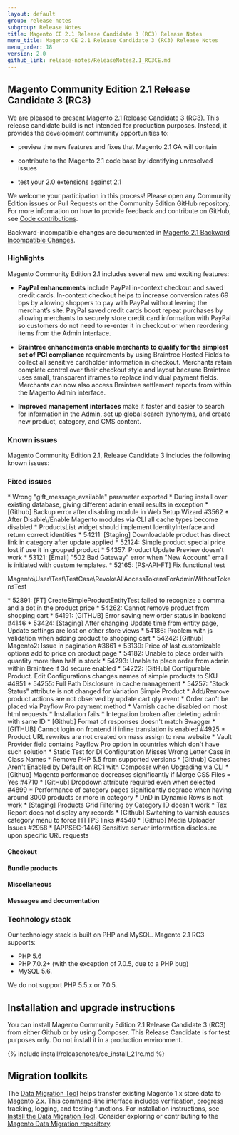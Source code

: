 ```yaml
---
layout: default
group: release-notes
subgroup: Release Notes
title: Magento CE 2.1 Release Candidate 3 (RC3) Release Notes 
menu_title: Magento CE 2.1 Release Candidate 3 (RC3) Release Notes 
menu_order: 18
version: 2.0
github_link: release-notes/ReleaseNotes2.1_RC3CE.md
---
```


<h2>Magento Community Edition 2.1 Release Candidate 3 (RC3)</h2>
We are pleased to present Magento 2.1 Release Candidate 3 (RC3). This release candidate build is not intended for production purposes. Instead, it provides the development community opportunities to: 

* preview the new features and fixes that Magento 2.1 GA will contain

* contribute to the Magento 2.1 code base by identifying unresolved issues

* test your 2.0 extensions against  2.1 

We welcome your participation in this process!  Please open any Community Edition issues or Pull Requests on the Community Edition GitHub repository. For more information on how to provide feedback and contribute on GitHub, see <a href="{{ site.gdeurl }}contributor-guide/contributing.html" target="_blank">Code contributions</a>.

Backward-incompatible changes are documented in <a href="{{ site.gdeurl }}release-notes/backward-incompatible-changes-2.1.html" target="_blank">Magento 2.1 Backward Incompatible Changes</a>.
 

<h3>Highlights</h3>

Magento Community Edition 2.1 includes several new and exciting features:

* **PayPal enhancements** include PayPal in-context checkout and saved credit cards. In-context checkout helps to increase conversion rates 69 bps by allowing shoppers to pay with PayPal without leaving the merchant’s site. PayPal saved credit cards boost repeat purchases by allowing merchants to securely store credit card information with PayPal so customers do not need to re-enter it in checkout or when reordering items from the Admin interface.
 
* **Braintree enhancements enable merchants to qualify for the simplest set of PCI compliance** requirements by using Braintree Hosted Fields to collect all sensitive cardholder information in checkout. Merchants retain complete control over their checkout style and layout because Braintree uses small, transparent iframes to replace individual payment fields. Merchants can now also access Braintree settlement reports from within the Magento Admin interface.
 
* **Improved management interfaces** make it faster and easier to search for information in the Admin, set up global search synonyms, and create new product, category, and CMS content.
 


<h3>Known issues</h3>
Magento Community Edition 2.1, Release Candidate 3 includes the following known issues: 




<h3>Fixed issues</h3>

<!--- 54200-->* Wrong "gift_message_available" parameter exported

<!--- 51753-->* During install over existing database, giving different admin email results in exception

<!--- 52615-->* [Github] Backup error after disabling module in Web Setup Wizard #3562

<!--- 54205-->* After Disable\/Enable Magento modules via CLI  all cache types become disabled

<!--- 54283-->* ProductsList widget should implement IdentityInterface and return correct identities


<!--- 54211-->* 54211: [Staging] Downloadable product has direct link in category after update applied

<!--- 52124-->* 52124: Simple product special price lost if use it in grouped product

<!--- 54357-->* 54357: Product Update Preview doesn't work

<!--- 53121-->* 53121: [Email] "502 Bad Gateway" error when "New Account" email is initiated with custom templates.

<!--- 52165-->* 52165: [PS-API-FT] Fix functional test 
Magento\User\Test\TestCase\RevokeAllAccessTokensForAdminWithoutTokensTest

<!--- 52891-->* 52891: [FT] CreateSimpleProductEntityTest failed to recognize a comma and a dot in the product price

<!--- 54262-->* 54262: Cannot remove product from shopping cart

<!--- 54191-->* 54191: [GITHUB] Error saving new order status in backend #4146

<!--- 53424-->* 53424: [Staging] After changing Update time from entity page, Update settings are lost on other store views


<!--- 54186-->*  54186: Problem with js validation when adding product to shopping cart

<!--- 54242-->*  54242: [Github] Magento2: Issue in pagination #3861

<!--- 53139-->*  53139: Price of last customizable options add to price on product page

<!--- 54182-->*  54182: Unable to place order with quantity more than half in stock

<!--- 54293-->*  54293: Unable to place order from admin within Braintree if 3d secure enabled

<!--- 54222-->*  54222: [GitHub] Configurable Product. Edit Configurations changes names of simple products to SKU #4951

<!--- 54255-->*  54255: Full Path Disclosure in cache management

<!--- 54257-->*  54257: "Stock Status" attribute is not changed for Variation Simple Product

<!--- 53170-->* Add/Remove product actions are not observed by update cart qty event

<!--- 54214-->* Order can't be placed via Payflow Pro payment method

<!--- 54228-->* Varnish cache disabled on most html requests

<!--- 54120-->* Installation fails

<!--- 54231-->* Integration broken after deleting admin with same ID

<!--- 53008-->* [Github] Format of responses doesn't match Swagger

<!--- 54051-->* [GITHUB] Cannot login on frontend if inline translation is enabled #4925

<!--- 54172-->* Product URL rewrites are not created on mass assign to new website

<!--- 53238-->* Vault Provider field contains Payflow Pro option in countries which don't have such solution

<!--- 54031-->* Static Test for DI Configuration Misses Wrong Letter Case in Class Names

<!--- 53293-->* Remove PHP 5.5 from supported versions

<!--- 53474-->* [Github] Caches Aren't Enabled by Default on RC1 with Composer when Upgrading via CLI

<!--- 53223-->* [Github] Magento performance decreases significantly if Merge CSS Files = Yes #4710

<!--- 54043-->* [GitHub] Dropdown attribute required even when selected #4899

<!--- 53530-->*  Performance of category pages significantly degrade when having around 3000 products or more in category

<!--- 53034-->*  DnD in Dynamic Rows is not work

<!--- 50468-->* [Staging] Products Grid Filtering by Category ID doesn't work

<!--- 53366-->* Tax Report does not display any records

<!--- 52923-->* [Github] Switching to Varnish causes category menu to force HTTPS links #4540

<!--- 52993-->* [Github] Media Uploader Issues #2958

<!--- 52867-->* [APPSEC-1446] Sensitive server information disclosure upon specific URL requests












<!--- P0 issues -->
<h4>Checkout</h4>



<h4>Bundle products</h4>





<h4>Miscellaneous</h4>




<h4>Messages and documentation</h4>




<h3>Technology stack</h3>

Our technology stack is built on PHP and MySQL. Magento 2.1 RC3 supports:

* PHP 5.6
* PHP 7.0.2+ (with the exception of 7.0.5, due to a PHP bug)
* MySQL 5.6.

We do not support PHP 5.5.x or 7.0.5. 


## Installation and upgrade instructions
You can install Magento Community Edition 2.1 Release Candidate 3 (RC3) from either Github or by using Composer. 
This Release Candidate is for test purposes only. Do not install it in a production environment.

{% include install/releasenotes/ce_install_21rc.md %}


## Migration toolkits
The <a href="{{ site.gdeurl }}migration/migration-migrate.html" target="_blank">Data Migration Tool</a> helps transfer existing Magento 1.x store data to Magento 2.x. This command-line interface includes verification, progress tracking, logging, and testing functions. For installation instructions, see  <a href="{{ site.gdeurl }}migration/migration-tool-install.html" target="_blank">Install the Data Migration Tool</a>. Consider exploring or contributing to the <a href="https://github.com/magento/data-migration-tool" target="_blank"> Magento Data Migration repository</a>.
